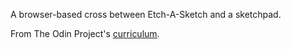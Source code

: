 A browser-based cross between Etch-A-Sketch and a sketchpad.

From The Odin Project's [curriculum](https://www.theodinproject.com/courses/web-development-101/lessons/javascript-and-jquery).
